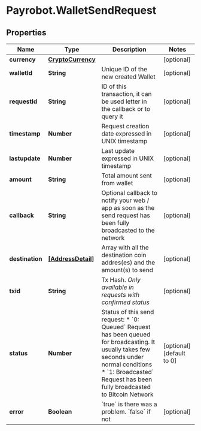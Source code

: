 # Payrobot.WalletSendRequest

## Properties

Name | Type | Description | Notes
------------ | ------------- | ------------- | -------------
**currency** | [**CryptoCurrency**](CryptoCurrency.md) |  | [optional] 
**walletId** | **String** | Unique ID of the new created Wallet | [optional] 
**requestId** | **String** | ID of this transaction, it can be used letter in the callback or to query it | [optional] 
**timestamp** | **Number** | Request creation date expressed in UNIX timestamp | [optional] 
**lastupdate** | **Number** | Last update expressed in UNIX timestamp | [optional] 
**amount** | **String** | Total amount sent from wallet | [optional] 
**callback** | **String** | Optional callback to notify your web / app as soon as the send request has been fully broadcasted to the network | [optional] 
**destination** | [**[AddressDetail]**](AddressDetail.md) | Array with all the destination coin addres(es) and the amount(s) to send  | [optional] 
**txid** | **String** | Tx Hash. *Only available in requests with confirmed status*  | [optional] 
**status** | **Number** | Status of this send request:   * &#x60;0: Queued&#x60; Request has been queued for broadcasting. It usually takes few seconds under normal conditions   * &#x60;1: Broadcasted&#x60; Request has been fully broadcasted to Bitcoin Network   | [optional] [default to 0]
**error** | **Boolean** | &#x60;true&#x60; is there was a problem. &#x60;false&#x60; if not  | [optional] 


